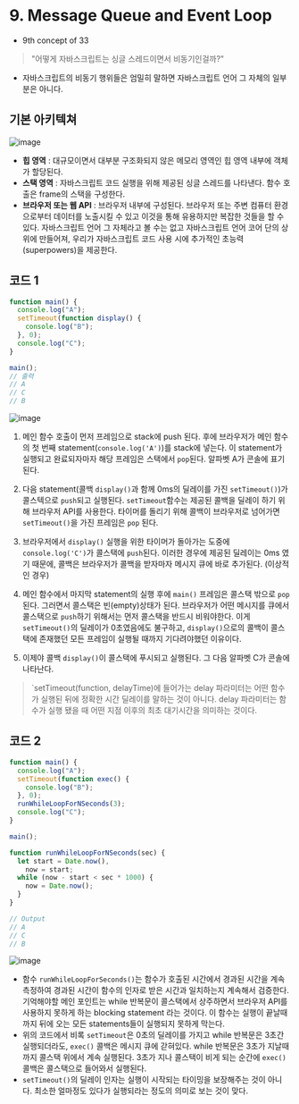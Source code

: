 # 9. Message Queue and Event Loop

- 9th concept of 33

> "어떻게 자바스크립트는 싱글 스레드이면서 비동기인걸까?"

- 자바스크립트의 비동기 행위들은 엄밀히 말하면 자바스크립트 언어 그 자체의 일부분은 아니다.

## 기본 아키텍쳐

![image](https://user-images.githubusercontent.com/52696993/71885370-98a75e80-317d-11ea-8d65-dcd9dd63e369.png)

- **힙 영역** : 대규모이면서 대부분 구조화되지 않은 메모리 영역인 힙 영역 내부에 객체가 할당된다.
- **스택 영역** : 자바스크립트 코드 실행을 위해 제공된 싱글 스레드를 나타낸다. 함수 호출은 frame의 스택을 구성한다.
- **브라우저 또는 웹 API** : 브라우저 내부에 구성된다. 브라우저 또는 주변 컴퓨터 환경으로부터 데이터를 노출시킬 수 있고 이것을 통해 유용하지만 복잡한 것들을 할 수 있다. 자바스크립트 언어 그 자체라고 볼 수는 없고 자바스크립트 언어 코어 단의 상위에 만들어져, 우리가 자바스크립트 코드 사용 시에 추가적인 초능력(superpowers)을 제공한다.

## 코드 1

```js
function main() {
  console.log("A");
  setTimeout(function display() {
    console.log("B");
  }, 0);
  console.log("C");
}

main();
// 출력
// A
// C
// B
```

![image](https://user-images.githubusercontent.com/52696993/71885899-a4475500-317e-11ea-928e-0c97b93d3695.png)

1. 메인 함수 호출이 먼저 프레임으로 stack에 push 된다. 후에 브라우저가 메인 함수의 첫 번째 statement(`console.log('A')`)를 stack에 넣는다. 이 statement가 실행되고 완료되자마자 해당 프레임은 스택에서 `pop`된다. 알파벳 A가 콘솔에 표기된다.

2. 다음 statement(콜백 `display()`과 함께 0ms의 딜레이를 가진 `setTimeout()`)가 콜스텍으로 `push`되고 실행된다. `setTimeout`함수는 제공된 콜백을 딜레이 하기 위해 브라우저 API를 사용한다. 타이머를 돌리기 위해 콜백이 브라우저로 넘어가면 `setTimeout()`을 가진 프레임은 `pop` 된다.

3. 브라우저에서 `display()` 실행을 위한 타이머가 돌아가는 도중에 `console.log('C')`가 콜스택에 `push`된다. 이러한 경우에 제공된 딜레이는 0ms 였기 때문에, 콜백은 브라우저가 콜백을 받자마자 메시지 큐에 바로 추가된다. (이상적인 경우)

4. 메인 함수에서 마지막 statement의 실행 후에 `main()` 프레임은 콜스택 밖으로 `pop`된다. 그러면서 콜스택은 빈(empty)상태가 된다. 브라우저가 어떤 메시지를 큐에서 콜스택으로 `push`하기 위해서는 먼저 콜스택을 반드시 비워야한다. 이게 `setTimeout()`의 딜레이가 0초였음에도 불구하고, `display()`으로의 콜백이 콜스택에 존재했던 모든 프레임이 실행될 때까지 기다려야했던 이유이다.

5. 이제야 콜백 `display()`이 콜스택에 푸시되고 실행된다. 그 다음 알파벳 C가 콘솔에 나타난다.

> `setTimeout(function, delayTime)에 들어가는 delay 파라미터는 어떤 함수가 실행된 뒤에 정확한 시간 딜레이를 말하는 것이 아니다. delay 파라미터는 함수가 실행 됐을 때 어떤 지점 이후의 최초 대기시간을 의미하는 것이다.

## 코드 2

```js
function main() {
  console.log("A");
  setTimeout(function exec() {
    console.log("B");
  }, 0);
  runWhileLoopForNSeconds(3);
  console.log("C");
}

main();

function runWhileLoopForNSeconds(sec) {
  let start = Date.now(),
    now = start;
  while (now - start < sec * 1000) {
    now = Date.now();
  }
}

// Output
// A
// C
// B
```

![image](https://user-images.githubusercontent.com/52696993/71890793-6a7b4c00-3188-11ea-945a-b68f08a0281d.png)

- 함수 `runWhileLoopForSeconds()`는 함수가 호출된 시간에서 경과된 시간을 계속 측정하여 경과된 시간이 함수의 인자로 받은 시간과 일치하는지 계속해서 검증한다. 기억해야할 메인 포인트는 while 반복문이 콜스택에서 상주하면서 브라우저 API를 사용하지 못하게 하는 blocking statement 라는 것이다. 이 함수는 실행이 끝날때까지 뒤에 오는 모든 statements들이 실행되지 못하게 막는다.
- 위의 코드에서 비록 `setTimeout`은 0초의 딜레이를 가지고 while 반복문은 3초간 실행되더라도, `exec()` 콜백은 메시지 큐에 갇혀있다. while 반복문은 3초가 지날때까지 콜스택 위에서 계속 실행된다. 3초가 지나 콜스택이 비게 되는 순간에 `exec()` 콜백은 콜스택으로 들어와서 실행된다.
- `setTimeout()`의 딜레이 인자는 실행이 시작되는 타이밍을 보장해주는 것이 아니다. 최소한 얼마정도 있다가 실행되라는 정도의 의미로 보는 것이 맞다.
